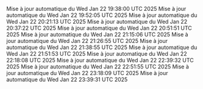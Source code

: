 Mise à jour automatique du Wed Jan 22 19:38:00 UTC 2025
Mise à jour automatique du Wed Jan 22 19:52:05 UTC 2025
Mise à jour automatique du Wed Jan 22 20:21:13 UTC 2025
Mise à jour automatique du Wed Jan 22 20:37:22 UTC 2025
Mise à jour automatique du Wed Jan 22 20:51:51 UTC 2025
Mise à jour automatique du Wed Jan 22 21:15:06 UTC 2025
Mise à jour automatique du Wed Jan 22 21:26:55 UTC 2025
Mise à jour automatique du Wed Jan 22 21:38:55 UTC 2025
Mise à jour automatique du Wed Jan 22 21:51:53 UTC 2025
Mise à jour automatique du Wed Jan 22 22:18:08 UTC 2025
Mise à jour automatique du Wed Jan 22 22:39:32 UTC 2025
Mise à jour automatique du Wed Jan 22 22:51:55 UTC 2025
Mise à jour automatique du Wed Jan 22 23:18:09 UTC 2025
Mise à jour automatique du Wed Jan 22 23:39:31 UTC 2025
